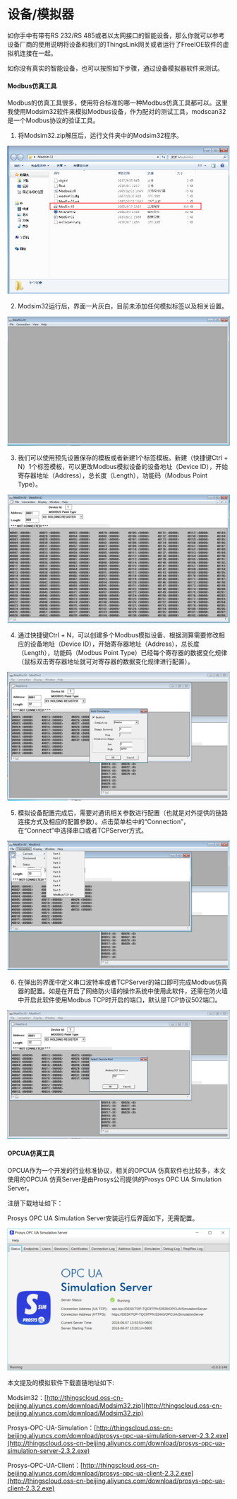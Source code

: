 # 设备/模拟器

如你手中有带有RS 232/RS 485或者以太网接口的智能设备，那么你就可以参考设备厂商的使用说明将设备和我们的ThingsLink网关或者运行了FreeIOE软件的虚拟机连接在一起。

如你没有真实的智能设备，也可以按照如下步骤，通过设备模拟器软件来测试。

#### Modbus仿真工具

Modbus的仿真工具很多，使用符合标准的哪一种Modbus仿真工具都可以。这里我使用Modsim32软件来模拟Modbus设备，作为配对的测试工具，modscan32是一个Modbus协议的验证工具。

1. 将Modsim32.zip解压后，运行文件夹中的Modsim32程序。

![](../../.gitbook/assets/image%20%2830%29.png)

2. Modsim32运行后，界面一片灰白，目前未添加任何模拟标签以及相关设置。

![](../../.gitbook/assets/image%20%288%29.png)

3. 我们可以使用预先设置保存的模板或者新建1个标签模板。新建（快捷键Ctrl + N）1个标签模板，可以更改Modbus模拟设备的设备地址（Device ID），开始寄存器地址（Address），总长度（Length），功能码（Modbus Point Type）。

![](../../.gitbook/assets/image%20%2828%29.png)

4. 通过快捷键Ctrl + N，可以创建多个Modbus模拟设备、根据测算需要修改相应的设备地址（Device ID），开始寄存器地址（Address），总长度（Length），功能码（Modbus Point Type）已经每个寄存器的数据变化规律（鼠标双击寄存器地址就可对寄存器的数据变化规律进行配置）。

![](../../.gitbook/assets/image%20%2821%29.png)

5. 模拟设备配置完成后，需要对通讯相关参数进行配置（也就是对外提供的链路连接方式及相应的配置参数）。点击菜单栏中的“Connection”，在“Connect”中选择串口或者TCPServer方式。

![](../../.gitbook/assets/image%20%283%29.png)

6. 在弹出的界面中定义串口波特率或者TCPServer的端口即可完成Modbus仿真器的配置。如是在开启了网络防火墙的操作系统中使用此软件，还需在防火墙中开启此软件使用Modbus TCP时开启的端口，默认是TCP协议502端口。

![](../../.gitbook/assets/image%20%2817%29.png)



#### OPCUA仿真工具

OPCUA作为一个开发的行业标准协议，相关的OPCUA 仿真软件也比较多，本文使用的OPCUA 仿真Server是由Prosys公司提供的Prosys OPC UA Simulation Server。

注册下载地址如下：


Prosys OPC UA Simulation Server安装运行后界面如下，无需配置。

![](../../.gitbook/assets/image%20%289%29.png)

本文提及的模拟软件下载直链地址如下:

Modsim32：[http://thingscloud.oss-cn-beijing.aliyuncs.com/download/Modsim32.zip](http://thingscloud.oss-cn-beijing.aliyuncs.com/download/Modsim32.zip)

Prosys-OPC-UA-Simulation：[http://thingscloud.oss-cn-beijing.aliyuncs.com/download/prosys-opc-ua-simulation-server-2.3.2.exe](http://thingscloud.oss-cn-beijing.aliyuncs.com/download/prosys-opc-ua-simulation-server-2.3.2.exe)

Prosys-OPC-UA-Client：[http://thingscloud.oss-cn-beijing.aliyuncs.com/download/prosys-opc-ua-client-2.3.2.exe](http://thingscloud.oss-cn-beijing.aliyuncs.com/download/prosys-opc-ua-client-2.3.2.exe)

